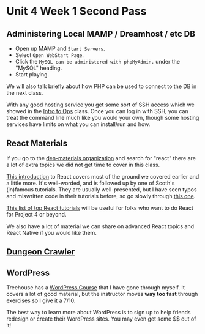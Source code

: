 # Unit 4 Week 1 Second Pass

## Administering Local MAMP / Dreamhost / etc DB

- Open up MAMP and `Start Servers`.
- Select `Open WebStart Page`.
- Click the `MySQL can be administered with phpMyAdmin.` under the "MySQL" heading.
- Start playing.

We will also talk briefly about how PHP can be used to connect to the DB in the next class.

With any good hosting service you get some sort of SSH access which we showed in the [Intro to Ops](https://github.com/den-materials/intro-to-ops) class.  Once you can log in with SSH, you can treat the command line much like you would your own, though some hosting services have limits on what you can install/run and how.

<!--This is more a trial-and-error experience.  You're trying to find the hosting environment that most suits your needs at the cheapest price, and that's something you unfortunately have to figure out on your own, sometimes the hard way. -->

## React Materials

If you go to the [den-materials organization](https://github.com/den-materials/) and search for "react" there are a lot of extra topics we did not get time to cover in this class.

[This introduction](https://scotch.io/tutorials/learning-react-getting-started-and-concepts) to React covers most of the ground we covered earlier and a little more.  It's well-worded, and is followed up by one of Scoth's (in)famous tutorials.  They are usually well-presented, but I have seen typos and miswritten code in their tutorials before, so go slowly through [this one](https://scotch.io/tutorials/create-a-simple-to-do-app-with-react).

[This list of top React tutorials](http://andrewhfarmer.com/getting-started-tutorials/) will be useful for folks who want to do React for Project 4 or beyond.

We also have a lot of material we can share on advanced React topics and React Native if you would like them.

## [Dungeon Crawler](http://codepen.io/ZebGirouard/pen/eZqjLd)

## WordPress

Treehouse has a [WordPress Course](https://teamtreehouse.com/tracks/wordpress-development) that I have gone through myself.  It covers a lot of good material, but the instructor moves **way too fast** through exercises so I give it a 7/10.

The best way to learn more about WordPress is to sign up to help friends redesign or create their WordPress sites.  You may even get some $$ out of it!

